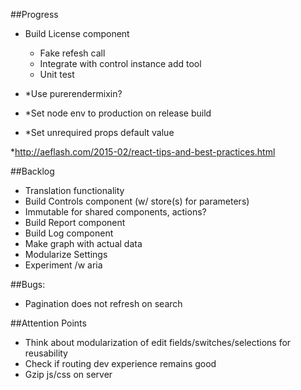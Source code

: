 ##Progress
- Build License component
  * Fake refesh call
  * Integrate with control instance add tool
  * Unit test

- *Use purerendermixin?
- *Set node env to production on release build
- *Set unrequired props default value

*http://aeflash.com/2015-02/react-tips-and-best-practices.html

##Backlog
- Translation functionality
- Build Controls component (w/ store(s) for parameters)
- Immutable for shared components, actions?
- Build Report component
- Build Log component
- Make graph with actual data
- Modularize Settings
- Experiment /w aria

##Bugs:
- Pagination does not refresh on search

##Attention Points
- Think about modularization of edit fields/switches/selections for reusability
- Check if routing dev experience remains good
- Gzip js/css on server